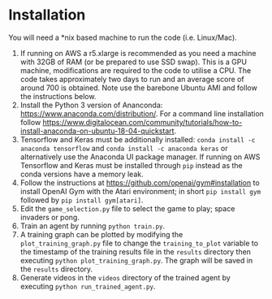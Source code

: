 # Installation

You will need a *nix based machine to run the code (i.e. Linux/Mac).

1. If running on AWS a r5.xlarge is recommended as you need a machine with 32GB of RAM (or be prepared to use SSD swap).  This is a GPU machine, modifications are required to the code to utilise a CPU.  The code takes approximately two days to run and an average score of around 700 is obtained.  Note use the barebone Ubuntu AMI and follow the instructions below. 
1. Install the Python 3 version of Ananconda: https://www.anaconda.com/distribution/.  For a command line installation follow https://www.digitalocean.com/community/tutorials/how-to-install-anaconda-on-ubuntu-18-04-quickstart.
1. Tensorflow and Keras must be additionally installed: ```conda install -c anaconda tensorflow``` and ```conda install -c anaconda keras``` or alternatively use the Anaconda UI package manager.  If running on AWS Tensorflow and Keras must be installed through ```pip``` instead as the conda versions have a memory leak.
1. Follow the instructions at https://github.com/openai/gym#installation to install OpenAI Gym with the Atari environment; in short `pip install gym` followed by `pip install gym[atari]`.
1. Edit the `game_selection.py` file to select the game to play; space invaders or pong.
1. Train an agent by running `python train.py`.
1. A training graph can be plotted by modifying the `plot_training_graph.py` file to change the `training_to_plot` variable to the timestamp of the training results file in the `results` directory then executing `python plot_training_graph.py`.  The graph will be saved in the `results` directory.
1. Generate videos in the `videos` directory of the trained agent by executing `python run_trained_agent.py`.
